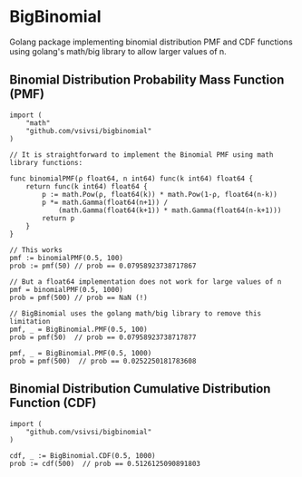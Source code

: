 # BigBinomial
Golang package implementing binomial distribution PMF and CDF functions using golang's math/big library to allow larger values of n.

## Binomial Distribution Probability Mass Function (PMF)  

```golang
import (
	"math"
	"github.com/vsivsi/bigbinomial"
)

// It is straightforward to implement the Binomial PMF using math library functions:

func binomialPMF(ρ float64, n int64) func(k int64) float64 {
	return func(k int64) float64 {
		p := math.Pow(ρ, float64(k)) * math.Pow(1-ρ, float64(n-k))
		p *= math.Gamma(float64(n+1)) / 
			(math.Gamma(float64(k+1)) * math.Gamma(float64(n-k+1)))
		return p
	}
}

// This works
pmf := binomialPMF(0.5, 100)
prob := pmf(50) // prob == 0.07958923738717867

// But a float64 implementation does not work for large values of n
pmf = binomialPMF(0.5, 1000)
prob = pmf(500) // prob == NaN (!)

// BigBinomial uses the golang math/big library to remove this limitation
pmf, _ = BigBinomial.PMF(0.5, 100)
prob = pmf(50)  // prob == 0.07958923738717877

pmf, _ = BigBinomial.PMF(0.5, 1000)
prob = pmf(500)  // prob == 0.0252250181783608
```

## Binomial Distribution Cumulative Distribution Function (CDF)

```golang
import (
	"github.com/vsivsi/bigbinomial"
)

cdf, _ := BigBinomial.CDF(0.5, 1000)
prob := cdf(500)  // prob == 0.5126125090891803
```
